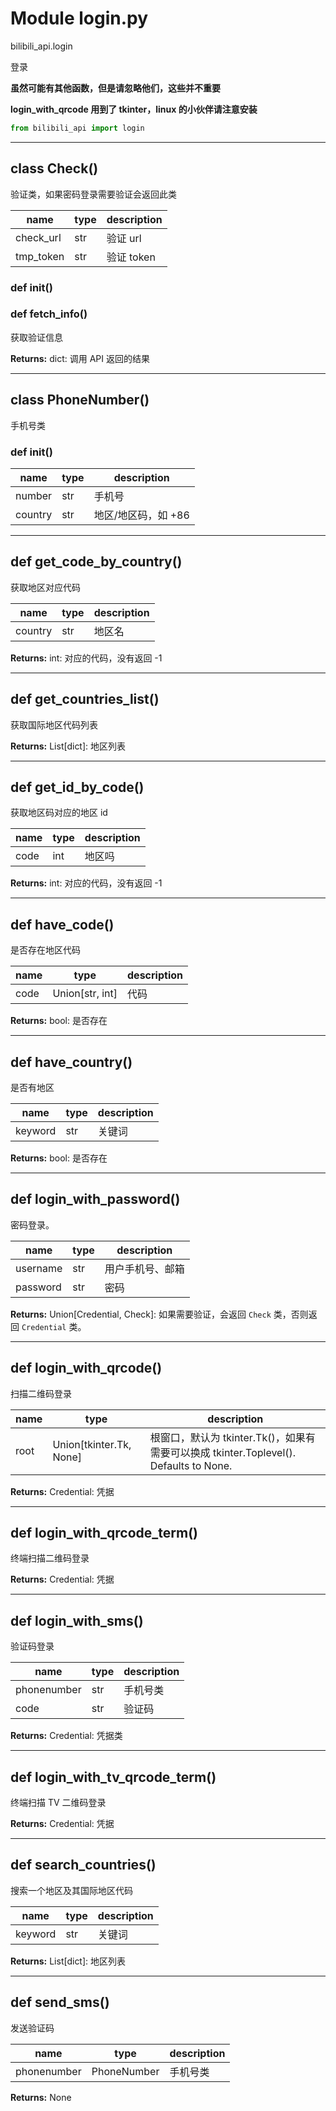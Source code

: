 # Module login.py


bilibili_api.login

登录

**虽然可能有其他函数，但是请忽略他们，这些并不重要**

**login_with_qrcode 用到了 tkinter，linux 的小伙伴请注意安装**


``` python
from bilibili_api import login
```

---

## class Check()

验证类，如果密码登录需要验证会返回此类


| name | type | description |
| - | - | - |
| check_url | str | 验证 url |
| tmp_token | str | 验证 token |


### def __init__()





### def fetch_info()

获取验证信息



**Returns:** dict: 调用 API 返回的结果




---

## class PhoneNumber()

手机号类




### def __init__()


| name | type | description |
| - | - | - |
| number | str | 手机号 |
| country | str | 地区/地区码，如 +86 |


---

## def get_code_by_country()

获取地区对应代码


| name | type | description |
| - | - | - |
| country | str | 地区名 |

**Returns:** int: 对应的代码，没有返回 -1




---

## def get_countries_list()

获取国际地区代码列表



**Returns:** List[dict]: 地区列表




---

## def get_id_by_code()

获取地区码对应的地区 id


| name | type | description |
| - | - | - |
| code | int | 地区吗 |

**Returns:** int: 对应的代码，没有返回 -1




---

## def have_code()

是否存在地区代码


| name | type | description |
| - | - | - |
| code | Union[str, int] | 代码 |

**Returns:** bool: 是否存在




---

## def have_country()

是否有地区


| name | type | description |
| - | - | - |
| keyword | str | 关键词 |

**Returns:** bool: 是否存在




---

## def login_with_password()

密码登录。


| name | type | description |
| - | - | - |
| username | str | 用户手机号、邮箱 |
| password | str | 密码 |

**Returns:** Union[Credential, Check]: 如果需要验证，会返回 `Check` 类，否则返回 `Credential` 类。




---

## def login_with_qrcode()

扫描二维码登录


| name | type | description |
| - | - | - |
| root | Union[tkinter.Tk, None] | 根窗口，默认为 tkinter.Tk()，如果有需要可以换成 tkinter.Toplevel(). Defaults to None. |

**Returns:** Credential: 凭据




---

## def login_with_qrcode_term()

终端扫描二维码登录



**Returns:** Credential: 凭据




---

## def login_with_sms()

验证码登录


| name | type | description |
| - | - | - |
| phonenumber | str | 手机号类 |
| code | str | 验证码 |

**Returns:** Credential: 凭据类




---

## def login_with_tv_qrcode_term()

终端扫描 TV 二维码登录



**Returns:** Credential: 凭据




---

## def search_countries()

搜索一个地区及其国际地区代码


| name | type | description |
| - | - | - |
| keyword | str | 关键词 |

**Returns:** List[dict]: 地区列表




---

## def send_sms()

发送验证码


| name | type | description |
| - | - | - |
| phonenumber | PhoneNumber | 手机号类 |

**Returns:** None




